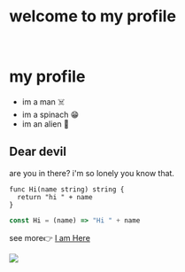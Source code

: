 # welcome to my profile

<br>

# my profile
- im a man ☠️
- im a spinach 😁
- im an alien 🦖

## Dear devil
are you in there?
i'm so lonely you know that.

``` golang []
func Hi(name string) string {
  return "hi " + name
}
```
``` javascript []
const Hi = (name) => "Hi " + name
```

see more👉 [I am Here](https://zamsprofile.netlify.app/)

![](https://komarev.com/ghpvc/?username=zams-putra&color=15152e)
